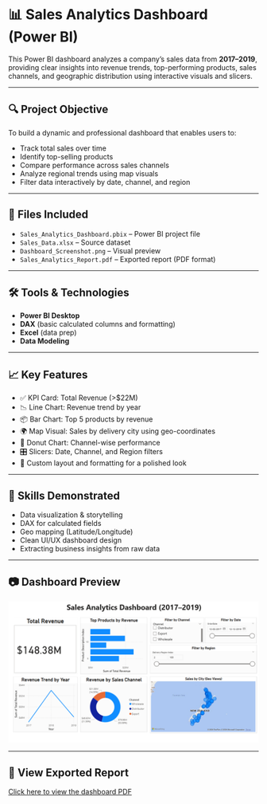 # 📊 Sales Analytics Dashboard (Power BI)

This Power BI dashboard analyzes a company’s sales data from **2017–2019**, providing clear insights into revenue trends, top-performing products, sales channels, and geographic distribution using interactive visuals and slicers.

---

## 🔍 Project Objective

To build a dynamic and professional dashboard that enables users to:
- Track total sales over time
- Identify top-selling products
- Compare performance across sales channels
- Analyze regional trends using map visuals
- Filter data interactively by date, channel, and region

---

## 📁 Files Included

- `Sales_Analytics_Dashboard.pbix` – Power BI project file  
- `Sales_Data.xlsx` – Source dataset  
- `Dashboard_Screenshot.png` – Visual preview  
- `Sales_Analytics_Report.pdf` – Exported report (PDF format)

---

## 🛠️ Tools & Technologies

- **Power BI Desktop**  
- **DAX** (basic calculated columns and formatting)  
- **Excel** (data prep)  
- **Data Modeling**

---

## 📈 Key Features

- ✅ KPI Card: Total Revenue (>$22M)  
- 📉 Line Chart: Revenue trend by year  
- 📦 Bar Chart: Top 5 products by revenue  
- 🌍 Map Visual: Sales by delivery city using geo-coordinates  
- 🍩 Donut Chart: Channel-wise performance  
- 🎛️ Slicers: Date, Channel, and Region filters  
- 🎨 Custom layout and formatting for a polished look

---

## 📌 Skills Demonstrated

- Data visualization & storytelling  
- DAX for calculated fields  
- Geo mapping (Latitude/Longitude)  
- Clean UI/UX dashboard design  
- Extracting business insights from raw data

---

## 📷 Dashboard Preview

![Dashboard Preview](Dashboard_Screenshot.png)

---

## 🔗 View Exported Report

[Click here to view the dashboard PDF](Sales_Analytics_Dashboard.pdf)
